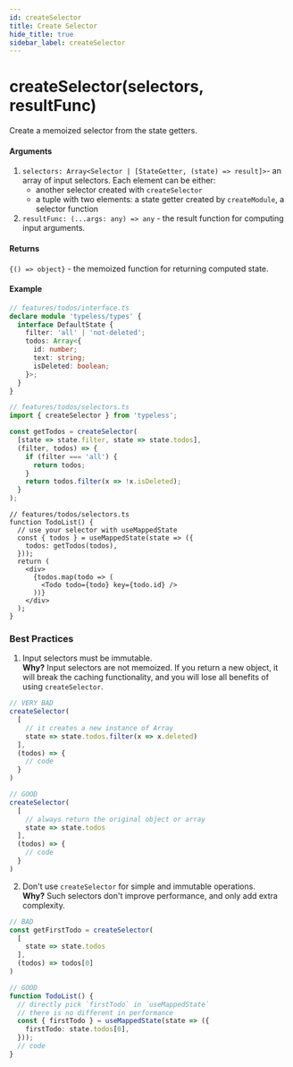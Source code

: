 ```yaml
---
id: createSelector
title: Create Selector
hide_title: true
sidebar_label: createSelector
---
```


# createSelector(selectors, resultFunc)
Create a memoized selector from the state getters.

#### Arguments
1. `selectors: Array<Selector | [StateGetter, (state) => result]>`- an array of input selectors. Each element can be either:
    - another selector created with `createSelector`
    - a tuple with two elements: a state getter created by `createModule`, a selector function
2. `resultFunc: (...args: any) => any` - the result function for computing input arguments.


#### Returns
`{() => object}` - the memoized function for returning computed state.


#### Example

```ts
// features/todos/interface.ts
declare module 'typeless/types' {
  interface DefaultState {
    filter: 'all' | 'not-deleted';
    todos: Array<{
      id: number;
      text: string;
      isDeleted: boolean;
    }>;
  }
}
```

```ts
// features/todos/selectors.ts
import { createSelector } from 'typeless';

const getTodos = createSelector(
  [state => state.filter, state => state.todos],
  (filter, todos) => {
    if (filter === 'all') {
      return todos;
    }
    return todos.filter(x => !x.isDeleted);
  }
);

```
```tsx
// features/todos/selectors.ts
function TodoList() {
  // use your selector with useMappedState
  const { todos } = useMappedState(state => ({
    todos: getTodos(todos),
  }));
  return (
    <div>
      {todos.map(todo => (
        <Todo todo={todo} key={todo.id} />
      ))}
    </div>
  );
}
```


### Best Practices
1. Input selectors must be immutable.  
**Why?** Input selectors are not memoized. If you return a new object, it will break the caching functionality, and you will lose all benefits of using `createSelector`.
```ts
// VERY BAD
createSelector(
  [
    // it creates a new instance of Array
    state => state.todos.filter(x => x.deleted)
  ],
  (todos) => {
    // code
  }
)

// GOOD
createSelector(
  [
    // always return the original object or array
    state => state.todos
  ],
  (todos) => {
    // code
  }
)
```

2. Don't use `createSelector` for simple and immutable operations.  
**Why?** Such selectors don't improve performance, and only add extra complexity.

```ts
// BAD
const getFirstTodo = createSelector(
  [
    state => state.todos
  ],
  (todos) => todos[0]
)

// GOOD
function TodoList() {
  // directly pick `firstTodo` in `useMappedState`
  // there is no different in performance
  const { firstTodo } = useMappedState(state => ({
    firstTodo: state.todos[0],
  }));
  // code
}
```
